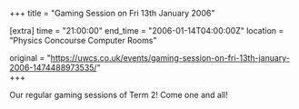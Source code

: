 +++
title = "Gaming Session on Fri 13th January 2006"

[extra]
time = "21:00:00"
end_time = "2006-01-14T04:00:00Z"
location = "Physics Concourse Computer Rooms"

original = "https://uwcs.co.uk/events/gaming-session-on-fri-13th-january-2006-1474488973535/"    
+++

Our regular gaming sessions of Term 2\! Come one and all\!

